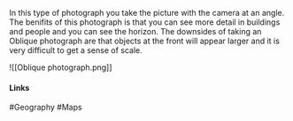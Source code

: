 
In this type of photograph you take the picture with the camera at an angle. The benifits of this photograph is that you can see more detail in buildings and people and you can see the horizon. The downsides of taking an Oblique photograph are that objects at the front will appear larger and it is very difficult to get a sense of scale.

![[Oblique photograph.png]]

#### Links
#Geography #Maps 